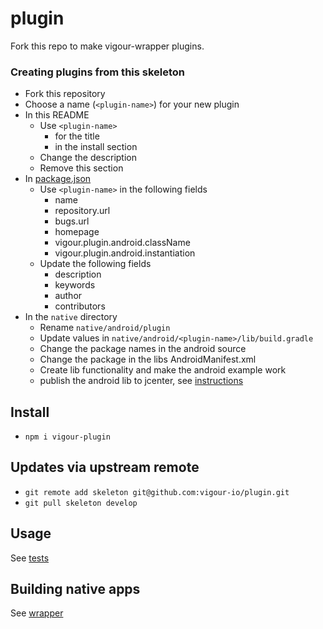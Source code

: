 # plugin

Fork this repo to make vigour-wrapper plugins.


### Creating plugins from this skeleton

- Fork this repository
- Choose a name (`<plugin-name>`) for your new plugin
- In this README
  + Use `<plugin-name>`
    * for the title
    * in the install section
  + Change the description
  + Remove this section
- In [package.json](package.json)
  + Use `<plugin-name>` in the following fields
    * name
    * repository.url
    * bugs.url
    * homepage
    * vigour.plugin.android.className
    * vigour.plugin.android.instantiation
  + Update the following fields
    * description
    * keywords
    * author
    * contributors
- In the `native` directory
  + Rename `native/android/plugin`
  + Update values in `native/android/<plugin-name>/lib/build.gradle`
  + Change the package names in the android source
  + Change the package in the libs AndroidManifest.xml
  + Create lib functionality and make the android example work
  + publish the android lib to jcenter, see [instructions](CONTRIBUTING.md)


## Install
- `npm i vigour-plugin`

## Updates via upstream remote
- `git remote add skeleton git@github.com:vigour-io/plugin.git`
- `git pull skeleton develop`

## Usage
See [tests](test)

## Building native apps
See [wrapper](http://github.com/vigour-io/vigour-native)
